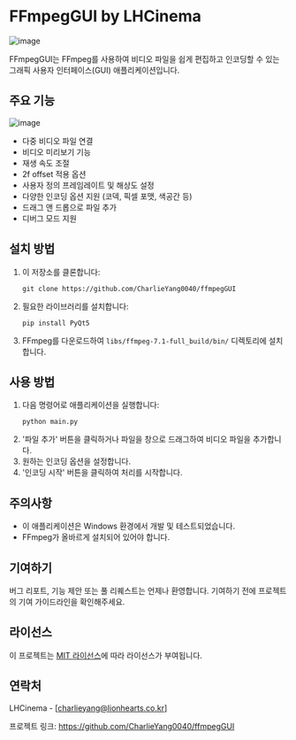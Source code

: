 # FFmpegGUI by LHCinema

![image](https://github.com/user-attachments/assets/9fdb9455-7917-423b-a89c-a7c580648a8a)  


FFmpegGUI는 FFmpeg를 사용하여 비디오 파일을 쉽게 편집하고 인코딩할 수 있는 그래픽 사용자 인터페이스(GUI) 애플리케이션입니다.

## 주요 기능

![image](https://github.com/user-attachments/assets/e3d2708b-5a6b-47f3-9247-f58de98c9a82)  


- 다중 비디오 파일 연결
- 비디오 미리보기 기능
- 재생 속도 조절
- 2f offset 적용 옵션
- 사용자 정의 프레임레이트 및 해상도 설정
- 다양한 인코딩 옵션 지원 (코덱, 픽셀 포맷, 색공간 등)
- 드래그 앤 드롭으로 파일 추가
- 디버그 모드 지원

## 설치 방법

1. 이 저장소를 클론합니다:
   ```
   git clone https://github.com/CharlieYang0040/ffmpegGUI
   ```
2. 필요한 라이브러리를 설치합니다:
   ```
   pip install PyQt5
   ```
3. FFmpeg를 다운로드하여 `libs/ffmpeg-7.1-full_build/bin/` 디렉토리에 설치합니다.

## 사용 방법

1. 다음 명령어로 애플리케이션을 실행합니다:
   ```
   python main.py
   ```
2. '파일 추가' 버튼을 클릭하거나 파일을 창으로 드래그하여 비디오 파일을 추가합니다.
3. 원하는 인코딩 옵션을 설정합니다.
4. '인코딩 시작' 버튼을 클릭하여 처리를 시작합니다.

## 주의사항

- 이 애플리케이션은 Windows 환경에서 개발 및 테스트되었습니다.
- FFmpeg가 올바르게 설치되어 있어야 합니다.

## 기여하기

버그 리포트, 기능 제안 또는 풀 리퀘스트는 언제나 환영합니다. 기여하기 전에 프로젝트의 기여 가이드라인을 확인해주세요.

## 라이선스

이 프로젝트는 [MIT 라이선스](LICENSE)에 따라 라이선스가 부여됩니다.

## 연락처

LHCinema - [charlieyang@lionhearts.co.kr]

프로젝트 링크: https://github.com/CharlieYang0040/ffmpegGUI
